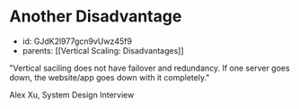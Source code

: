 # Another Disadvantage
* id: GJdK2l977gcn9vUwz45f9
* parents: [[Vertical Scaling: Disadvantages]]

"Vertical saciling does not have failover and redundancy. If one server goes down, the website/app goes down with it completely."

Alex Xu, System Design Interview